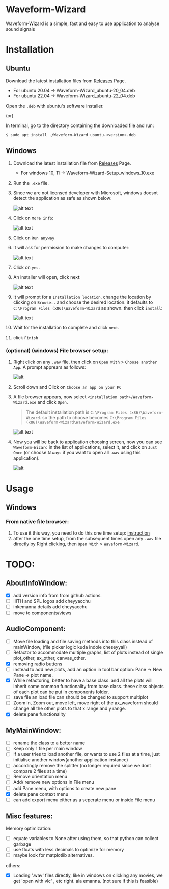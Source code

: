 # Waveform-Wizard

Waveform-Wizard is a simple, fast and easy to use application to analyse sound signals

# Installation

## Ubuntu

Download the latest installation files from [Releases](https://github.com/Abhinavreddy-B/Waveform-Wizard-2/releases) Page.

* For ubuntu 20.04 -> Waveform-Wizard_ubuntu-20_04.deb
* For ubuntu 22.04 -> Waveform-Wizard_ubuntu-22_04.deb

Open the `.deb` with ubuntu's software installer.

(or)

In terminal, go to the directory containing the downloaded file and run:

```sh
$ sudo apt install ./Waveform-Wizard_ubuntu-<version>.deb
```

## Windows

1. Download the latest installation file from [Releases](https://github.com/Abhinavreddy-B/Waveform-Wizard-2/releases) Page.

    * For windows 10, 11 -> Waveform-Wizard-Setup_windows_10.exe

1. Run the `.exe` file.
1. Since we are not licensed developer with Microsoft, windows doesnt detect the application as safe as shown below:

    ![alt text](./readme-assets/1.png)

1. Click on `More info`: 

    ![alt text](./readme-assets/2.png)

1. Click on `Run anyway`
1. It will ask for permission to make changes to computer:

    ![alt text](./readme-assets/3.jpg)

1. Click on `yes`.
1. An installer will open, click next:

    ![alt text](./readme-assets/4.png)

1. It will prompt for a `Installation location`. change the location by clicking on `Browse..` and choose the desired location. it defaults to `C:\Program Files (x86)\Waveform-Wizard` as shown. then click `install`:

    ![alt text](./readme-assets/5.png)

1. Wait for the installation to complete and click `next`.
1. click `Finish`

### (optional) (windows) File browser setup:

1. Right click on any `.wav` file, then click on `Open With` > `Choose another App`. A prompt apprears as follows:

    ![alt](./readme-assets/11.png)

1. Scroll down and Click on `Choose an app on your PC`
1. A file browser appears, now select `<installation path>/Waveform-Wizard.exe` and click `Open`. 

    > The default installation path is `C:\Program Files (x86)\Waveform-Wizard`. so the path to choose becomes `C:\Program Files (x86)\Waveform-Wizard\Waveform-Wizard.exe`

    ![alt text](./readme-assets/12.png)

1. Now you will be back to application choosing screen, now you can see `Waveform-Wizard` in the list of applications, select it, and click on `Just Once` (or choose `Always` if you want to open all `.wav` using this application).

    ![alt](./readme-assets/13.png)

# Usage

## Windows

### From native file browser:
1. To use it this way, you need to do this one time setup: [instruction](#optional-windows-file-browser-setup)
1. after the one time setup, from the subsequent times open any `.wav` file directly by Right clicking, then `Open With` > `Waveform-Wizard`.

# TODO:

## AboutInfoWindow:

- [x] add version info from from github actions.
- [ ] IIITH and SPL logos add cheyyacchu
- [ ] inkemanna details add cheyyacchu
- [ ] move to components/views

## AudioComponent:

- [ ] Move file loading and file saving methods into this class instead of mainWindow, (file picker logic kuda indole cheseyyali)
- [ ] Refactor to accommodate multiple graphs, list of plots instead of single plot_other, ax_other, canvas_other.
- [x] removing radio buttons
- [ ] instead to add new plots, add an option in tool bar option: Pane -> New Pane -> plot name. 
- [x] While refactoring, better to have a base class. and all the plots will inherit some common functionality from base class. these  class objects of each plot can be put in components folder.
- [ ] save file an load file can should be changed to support multiplot
- [ ] Zoom in, Zoom out, move left, move right of the ax_waveform should change all the other plots to that x range and y range.
- [x] delete pane functionality

## MyMainWindow:

- [ ] rename the class to a better name
- [ ] Keep only 1 file per main window
- [ ] If a user tries to load another file, or wants to use 2 files at a time, just initialise another window(another application instance)
- [ ] accordingly remove the splitter (no longer required since we dont compare 2 files at a time)
- [ ] Remove orientation menu
- [ ] Add/ remove new options in File menu
- [ ] add Pane menu, with options to create new pane
- [x] delete pane context menu
- [ ] can add export menu either as a seperate menu or inside File menu

## Misc features:

Memory optimization:

- [ ] equate variables to None after using them, so that python can collect garbage
- [ ] use floats with less decimals to optimize for memory
- [ ] maybe look for matplotlib alternatives.

others:

- [x] Loading '.wav' files directly, like in windows on clicking any movies, we get 'open with vlc' , etc right. ala emanna. (not sure if this is feasible)
